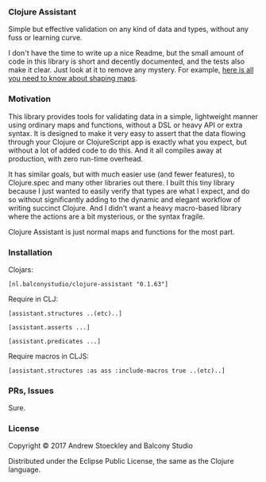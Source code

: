### Clojure Assistant

Simple but effective validation on any kind of data and types, without any fuss or learning curve.

I don't have the time to write up a nice Readme, but the small amount of code in this library is short and decently documented, and the tests also make it clear. Just look at it to remove any mystery. For example, [here is all you need to know about shaping maps](https://github.com/astoeckley/clojure-assistant/blob/master/src/assistant/structures.cljc#L12).

### Motivation

This library provides tools for validating data in a simple, lightweight manner using ordinary maps and functions, without a DSL or heavy API or extra syntax. It is designed to make it very easy to assert that the data flowing through your Clojure or ClojureScript app is exactly what you expect, but without a lot of added code to do this. And it all compiles away at production, with zero run-time overhead.

It has similar goals, but with much easier use (and fewer features), to Clojure.spec and many other libraries out there. I built this tiny library because I just wanted to easily verify that types are what I expect, and do so without significantly adding to the dynamic and elegant workflow of writing succinct Clojure. And I didn't want a heavy macro-based library where the actions are a bit mysterious, or the syntax fragile.

Clojure Assistant is just normal maps and functions for the most part.

### Installation

Clojars:  

```[nl.balconystudio/clojure-assistant "0.1.63"]```

Require in CLJ: 

```[assistant.structures ..(etc)..]```

```[assistant.asserts ...]```

```[assistant.predicates ...]```


Require macros in CLJS:

```[assistant.structures :as ass :include-macros true ..(etc)..]```


### PRs, Issues

Sure.

### License

Copyright © 2017 Andrew Stoeckley and Balcony Studio

Distributed under the Eclipse Public License, the same as the Clojure language.
